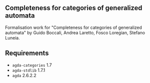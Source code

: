 ## Completeness for categories of generalized automata

Formalisation work for "Completeness for categories of generalized automata" by Guido Boccali, Andrea Laretto, Fosco Loregian, Stefano Luneia.

## Requirements

- `agda-categories` 1.7
- `agda-stdlib` 1.7.1
- `agda` 2.6.2.2
